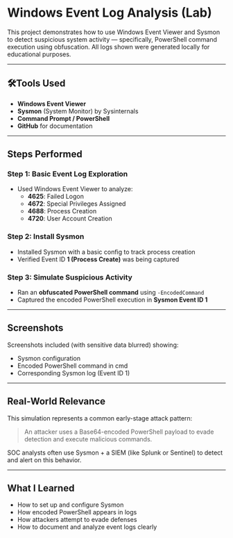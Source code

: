 # Windows Event Log Analysis (Lab)

This project demonstrates how to use Windows Event Viewer and Sysmon to detect suspicious system activity — specifically, PowerShell command execution using obfuscation. All logs shown were generated locally for educational purposes.

---

## 🛠Tools Used
- **Windows Event Viewer**
- **Sysmon** (System Monitor) by Sysinternals
- **Command Prompt / PowerShell**
- **GitHub** for documentation

---

## Steps Performed

### Step 1: Basic Event Log Exploration
- Used Windows Event Viewer to analyze:
  - **4625**: Failed Logon
  - **4672**: Special Privileges Assigned
  - **4688**: Process Creation
  - **4720**: User Account Creation

### Step 2: Install Sysmon
- Installed Sysmon with a basic config to track process creation
- Verified Event ID **1 (Process Create)** was being captured

### Step 3: Simulate Suspicious Activity
- Ran an **obfuscated PowerShell command** using `-EncodedCommand`
- Captured the encoded PowerShell execution in **Sysmon Event ID 1**

---

## Screenshots
Screenshots included (with sensitive data blurred) showing:
- Sysmon configuration
- Encoded PowerShell command in cmd
- Corresponding Sysmon log (Event ID 1)

---

## Real-World Relevance

This simulation represents a common early-stage attack pattern:
> An attacker uses a Base64-encoded PowerShell payload to evade detection and execute malicious commands.

SOC analysts often use Sysmon + a SIEM (like Splunk or Sentinel) to detect and alert on this behavior.

---

## What I Learned

- How to set up and configure Sysmon
- How encoded PowerShell appears in logs
- How attackers attempt to evade defenses
- How to document and analyze event logs clearly

